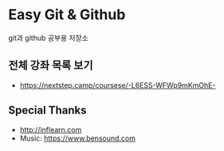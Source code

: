# Easy Git & Github

git과 github 공부용 저장소

## 전체 강좌 목록 보기

- https://nextstep.camp/coursese/-L6ESS-WFWp9mKmOhE-

## Special Thanks

- http://inflearn.com
- Music: https://www.bensound.com

